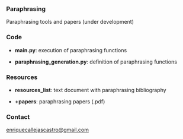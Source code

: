 ### Paraphrasing
Paraphrasing tools and papers (under development)


### Code

- **main.py**: execution of paraphrasing functions

- **paraphrasing_generation.py**: definition of paraphrasing functions

### Resources

- **resources_list**: text document with paraphrasing bibliography

- **+papers**: paraphrasing papers (.pdf)

### Contact

enriquecallejascastro@gmail.com
